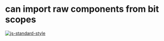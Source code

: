 # can import raw components from bit scopes

[![js-standard-style](https://cdn.rawgit.com/feross/standard/master/badge.svg)](http://standardjs.com)
